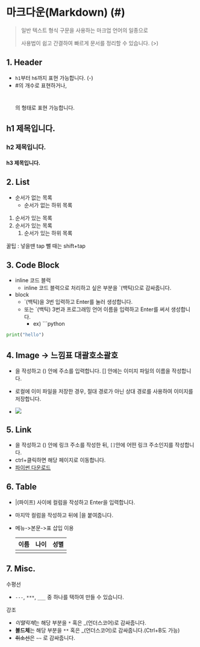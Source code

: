 # 마크다운(Markdown) (#)

> 일반 텍스트 형식 구문을 사용하는 마크업 언어의 일종으로
>
> 사용법이 쉽고 간결하여 빠르게 문서를 정리할 수 있습니다. (>)



## 1. Header

- `h1`부터 `h6`까지 표현 가능합니다.  (-)
- #의 개수로 표현하거나, <h1></h1>의 형태로 표현 가능합니다.

## h1 제목입니다.

### h2 제목입니다.

#### h3 제목입니다.



## 2. List

- 순서가 없는 목록
  - 순서가 없는 하위 목록

1. 순서가 있는 목록
2. 순서가 있는 목록
   1. 순서가 있는 하위 목록

꿀팁 : 넣을땐 tap 뺄 때는 shift+tap

## 3. Code Block

- inline 코드 블럭
  - inline 코드 블럭으로 처리하고 싶은 부분을 `(백틱)으로 감싸줍니다.
- block
  - `(백틱)을 3번 입력하고 Enter를 눌러 생성합니다.
  - 또는 `(백틱) 3번과 프로그래밍 언어 이름을 입력하고 Enter를 써서 생성합니다.
    - ex) ```python

```python
print("hello")
```

## 4. Image -> 느낌표 대괄호소괄호

- ![]()을 작성하고 () 안에 주소를 입력합니다. [] 안에는 이미지 파일의 이름을 작성합니다.
- 로컬에 이미 파일을 저장한 경우, 절대 경로가 아닌 상대 경로를 사용하여 이미지를 저장합니다.

- ![](C:\resolve\영상\1.PNG)



## 5. Link

- []()을 작성하고 () 안에 링크 주소를 작성한 뒤, `[]`안에 어떤 링크 주소인지를 작성합니다.
- ctrl+클릭하면 해당 페이지로 이동합니다.
- [파이썬 다운로드](https://www.python.org)



## 6. Table

- |(파이프) 사이에 컬럼을 작성하고 Enter을 입력합니다.

- 마지막 컬럼을 작성하고 뒤에 |을 붙여줍니다.

- 메뉴->본문->표 삽입 이용

  | 이름 | 나이 | 성별 |
  | ---- | ---- | ---- |
  |      |      |      |



## 7. Misc.

수평선 

- `---`, `***`, `___` 중 하나를 택하여 만들 수 있습니다.



강조

- *이탤릭체*는 해당 부분을 `*` 혹은 _(언더스코어)로 감싸줍니다.
- **볼드체**는 해당 부분을 `**` 혹은 _(언더스코어)로 감싸줍니다.(Ctrl+B도 가능)
- ~~취소선~~은 `~~` 로 감싸줍니다. 